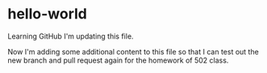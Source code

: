# hello-world
Learning GitHub
I'm updating this file.


Now I'm adding some additional content to this file so that I can test out the new branch and pull request again for the homework of 502 class.
